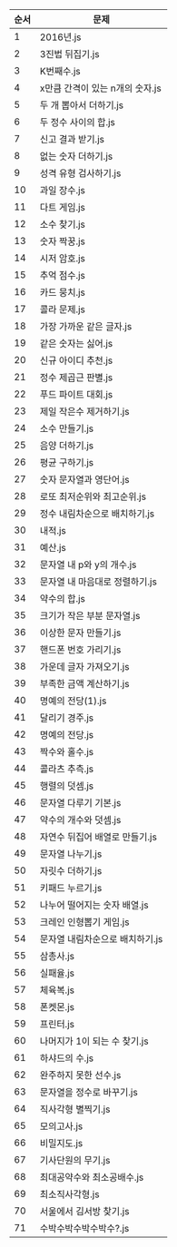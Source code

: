 | 순서 | 문제 |
|-------|-----------|
| 1 | 2016년.js |
| 2 | 3진법 뒤집기.js |
| 3 | K번째수.js |
| 4 | x만큼 간격이 있는 n개의 숫자.js |
| 5 | 두 개 뽑아서 더하기.js |
| 6 | 두 정수 사이의 합.js |
| 7 | 신고 결과 받기.js |
| 8 | 없는 숫자 더하기.js |
| 9 | 성격 유형 검사하기.js |
| 10 | 과일 장수.js |
| 11 | 다트 게임.js |
| 12 | 소수 찾기.js |
| 13 | 숫자 짝꿍.js |
| 14 | 시저 암호.js |
| 15 | 추억 점수.js |
| 16 | 카드 뭉치.js |
| 17 | 콜라 문제.js |
| 18 | 가장 가까운 같은 글자.js |
| 19 | 같은 숫자는 싫어.js |
| 20 | 신규 아이디 추천.js |
| 21 | 정수 제곱근 판별.js |
| 22 | 푸드 파이트 대회.js |
| 23 | 제일 작은수 제거하기.js |
| 24 | 소수 만들기.js |
| 25 | 음양 더하기.js |
| 26 | 평균 구하기.js |
| 27 | 숫자 문자열과 영단어.js |
| 28 | 로또 최저순위와 최고순위.js |
| 29 | 정수 내림차순으로 배치하기.js |
| 30 | 내적.js |
| 31 | 예산.js |
| 32 | 문자열 내 p와 y의 개수.js |
| 33 | 문자열 내 마음대로 정렬하기.js |
| 34 | 약수의 합.js |
| 35 | 크기가 작은 부분 문자열.js |
| 36 | 이상한 문자 만들기.js |
| 37 | 핸드폰 번호 가리기.js |
| 38 | 가운데 글자 가져오기.js |
| 39 | 부족한 금액 계산하기.js |
| 40 | 명예의 전당(1).js |
| 41 | 달리기 경주.js |
| 42 | 명예의 전당.js |
| 43 | 짝수와 홀수.js |
| 44 | 콜라츠 추측.js |
| 45 | 행렬의 덧셈.js |
| 46 | 문자열 다루기 기본.js |
| 47 | 약수의 개수와 덧셈.js |
| 48 | 자연수 뒤집어 배열로 만들기.js |
| 49 | 문자열 나누기.js |
| 50 | 자릿수 더하기.js |
| 51 | 키패드 누르기.js |
| 52 | 나누어 떨어지는 숫자 배열.js |
| 53 | 크레인 인형뽑기 게임.js |
| 54 | 문자열 내림차순으로 배치하기.js |
| 55 | 삼총사.js |
| 56 | 실패율.js |
| 57 | 체육복.js |
| 58 | 폰켓몬.js |
| 59 | 프린터.js |
| 60 | 나머지가 1이 되는 수 찾기.js |
| 61 | 하샤드의 수.js |
| 62 | 완주하지 못한 선수.js |
| 63 | 문자열을 정수로 바꾸기.js |
| 64 | 직사각형 별찍기.js |
| 65 | 모의고사.js |
| 66 | 비밀지도.js |
| 67 | 기사단원의 무기.js |
| 68 | 최대공약수와 최소공배수.js |
| 69 | 최소직사각형.js |
| 70 | 서울에서 김서방 찾기.js |
| 71 | 수박수박수박수박수?.js |
